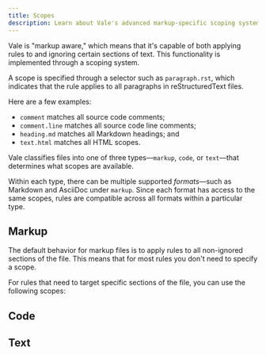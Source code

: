 ```yaml
---
title: Scopes
description: Learn about Vale's advanced markup-specific scoping system.
---
```


<script lang="ts">
    import Alert from '$lib/components/Alert.svelte';
    import Scopes from '$lib/components/docs/Scopes.svelte';
</script>

Vale is "markup aware," which means that it's capable of both applying rules to
and ignoring certain sections of text. This functionality is implemented
through a scoping system.

A scope is specified through a selector such as `paragraph.rst`, which
indicates that the rule applies to all paragraphs in reStructuredText files.

Here are a few examples:

- `comment` matches all source code comments;
- `comment.line` matches all source code line comments;
- `heading.md` matches all Markdown headings; and
- `text.html` matches all HTML scopes.

Vale classifies files into one of three
types&mdash;`markup`, `code`, or `text`&mdash;that determines what scopes are
available.

Within each type, there can be multiple supported _formats_&mdash;such as
Markdown and AsciiDoc under `markup`. Since each format has access to the same
scopes, rules are compatible across all formats within a particular type.

## Markup

The default behavior for markup files is to apply rules to all non-ignored
sections of the file. This means that for most rules you don't need to specify
a scope.

For rules that need to target specific sections of the file, you can use the
following scopes:

<Scopes />

## Code

## Text
